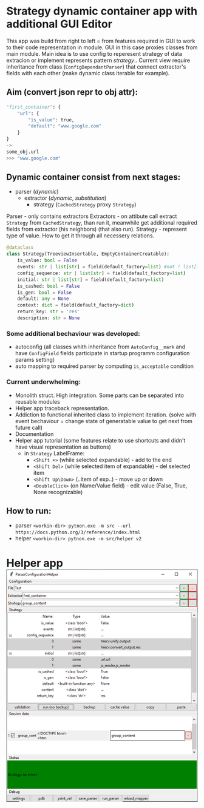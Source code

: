 # Strategy dynamic container app with additional GUI Editor

This app was build from right to left = from features required in GUI to work to their code representation in module.
GUI in this case proxies classes from main module.
Main idea is to use config to reperesent strategy of data extracion or implement represents pattern *strategy*.. 
Current view require inheritance from class (`ConfigDependantParser`) that connect extractor's fields with each other (make dynamic class iterable for example).

## Aim (convert json repr to obj attr):
```python
"first_container": {
	"url": {
		"is_value": true,
		"default": "www.google.com"
	}
}
-> 
some_obj.url 
>>> "www.google.com"
```
## Dynamic container consist from next stages:
- parser (_dynamic_)
  - extractor (_dynamic_, _substitution_)
    - strategy (`CachedStrategy` proxy `Strategy`)

Parser - only contains extractors
Extractors - on attibute call extract `Strategy` from `CachedStrategy`, than run it, meanwhile get additional required fields from extractor (his neighbors) (that also run).
Strategy - represent type of value. How to get it through all necessery relations.

```python
@dataclass
class Strategy(TreeviewInsertable, EmptyContainerCreatable):
    is_value: bool = False
    events: str | list[str] = field(default_factory=list) #not ! list[list[str]]
    config_sequence: str | list[str] = field(default_factory=list)
    initial: str | list[str] = field(default_factory=list)
    is_cashed: bool = False
    is_gen: bool = False
    default: any = None
    context: dict = field(default_factory=dict)
    return_key: str = 'res'
    description: str = None
```


### Some additional bechaviour was developed:
- autoconfig (all classes whith inheritance from `AutoConfig__mark` and have `ConfigField` fields participate in startup programm configuration params setting)
- auto mapping to required parser by computing `is_acceptable` condition

### Current underwhelming:
- Monolith struct. High integration. Some parts can be separated into reusable modules
- Helper app traceback representation.
- Addiction to functional inherited class to implement iteration. (solve with event bechaviour = change state of generatable value to get next from future call)
- Documentation
- Helper app tutorial (some features relate to use shortcuts and didn't have visual representation as buttons)
  - in `Strategy` LabelFrame: 
    - `<Shift +>` (while selected expandable) - add to the end
    - `<Shift Del>` (while selected item of expandable) - del selected item
    - `<Shift Up\Down>` (..item of exp..) - move up or down
    - `<DoubleClick>` (on Name/Value field) - edit value (False, True, None recognizable)

## How to run:
- parser `<workin-dir> pytnon.exe -m src --url https://docs.python.org/3/reference/index.html`
- helper `<workin-dir> pytnon.exe -m src/helper v2`

# Helper app ![screenshot](./resources/helper_editor.PNG)